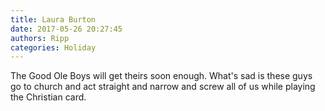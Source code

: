```yaml
---
title: Laura Burton
date: 2017-05-26 20:27:45
authors: Ripp
categories: Holiday
---
```


 The Good Ole Boys will get theirs soon enough. What's sad is these guys go to church and act straight and narrow and screw all of us while playing the Christian card.